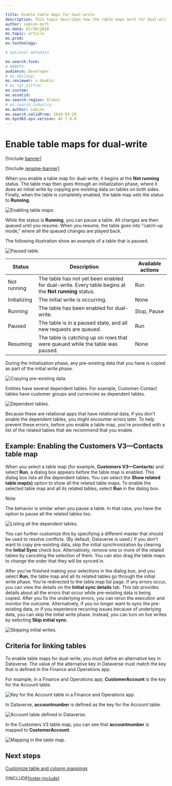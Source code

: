 ```yaml
---

title: Enable table maps for dual-write
description: This topic describes how the table maps work for dual-write.
author: sabinn-msft
ms.date: 03/20/2020
ms.topic: article
ms.prod: 
ms.technology: 

# optional metadata

ms.search.form: 
# ROBOTS: 
audience: Developer
# ms.devlang: 
ms.reviewer: v-douklo
# ms.tgt_pltfrm: 
ms.custom:
ms.assetid: 
ms.search.region: Global
# ms.search.industry: 
ms.author: sabinn
ms.search.validFrom: 2020-03-20
ms.dyn365.ops.version: AX 7.0.0
---
```


# Enable table maps for dual-write

[!include [banner](../../includes/banner.md)]

[!include [rename-banner](~/includes/cc-data-platform-banner.md)]

When you enable a table map for dual-write, it begins at the **Not running** status. The table map then goes through an initialization phase, where it does an initial write by copying pre-existing data on tables on both sides. Finally, when the table is completely enabled, the table map sets the status to **Running**.

![Enabling table maps.](media/enabling-entity-map.png)

While the status is **Running**, you can pause a table. All changes are then queued until you resume. When you resume, the table goes into "catch-up mode," where all the queued changes are played back.

The following illustration show an example of a table that is paused.

![Paused table.](media/stop-pause-entity.png)

| Status | Description | Available actions |
|---|---|---|
| Not running | The table has not yet been enabled for dual-write. Every table begins at the **Not running** status. | Run |
| Initializing | The initial write is occurring. | None |
| Running | The table has been enabled for dual-write. | Stop, Pause |
| Paused | The table is in a paused state, and all new requests are queued. | Run |
| Resuming | The table is catching up on rows that were queued while the table was paused. | None |

During the initialization phase, any pre-existing data that you have is copied as part of the initial write phase.

![Copying pre-existing data.](media/initial-write-phase.png)

Entities have several dependent tables. For example, Customer-Contact tables have customer groups and currencies as dependent tables.

![Dependent tables.](media/dependent-or-related-entities.png)

Because these are relational apps that have relational data, if you don't enable the dependent tables, you might encounter errors later. To help prevent these errors, before you enable a table map, you're provided with a list of the related tables that we recommend that you enable.

## <a id="enable-table-map"></a>Example: Enabling the Customers V3—Contacts table map

When you select a table map (for example, **Customers V3—Contacts**) and select **Run**, a dialog box appears before the table map is enabled. This dialog box lists all the dependent tables. You can select the **Show related table map(s)** option to show all the related table maps. To enable the selected table map and all its related tables, select **Run** in the dialog box.

> [!NOTE]
> The behavior is similar when you pause a table. In that case, you have the option to pause all the related tables too.

![Listing all the dependent tables.](media/related-entity-maps.png)

You can further customize this by specifying a different master that should be used to resolve conflicts. (By default, Dataverse is used.) If you don't want to copy pre-existing data, skip the initial synchronization by clearing the **Initial Sync** check box. Alternatively, remove one or more of the related tables by canceling the selection of them. You can also drag the table maps to change the order that they will be synced in.

After you've finished making your selections in the dialog box, and you select **Run**, the table map and all its related tables go through the initial write phase. You're redirected to the table map list page. If any errors occur, you can view the details on the **Initial sync details** tab. This tab provides details about all the errors that occur while pre-existing data is being copied. After you fix the underlying errors, you can rerun the execution and monitor the outcome. Alternatively, if you no longer want to sync the pre-existing data, or if you experience recurring issues because of underlying data, you can skip the initial write phase. Instead, you can turn on live writes by selecting **Skip initial sync**.

![Skipping initial writes.](media/skip-initial-writes.png)

## <a id="criteria-for-linking"></a>Criteria for linking tables

To enable table maps for dual-write, you must define an alternative key in Dataverse. The value of the alternative key in Dataverse must match the key that is defined in the Finance and Operations app.

For example, in a Finance and Operations app, **CustomerAccount** is the key for the Account table.

![Key for the Account table in a Finance and Operations app.](media/define-alternative-key.png)

In Dataverse, **accountnumber** is defined as the key for the Account table.

![Account table defined in Dataverse.](media/define-account-entity.png)

In the Customers V3 table map, you can see that **accountnumber** is mapped to **CustomerAccount**.

![Mapping in the table map.](media/mapped-to-entity-map.png)

## Next steps

[Customize table and column mappings](customizing-mappings.md)


[!INCLUDE[footer-include](../../../../includes/footer-banner.md)]